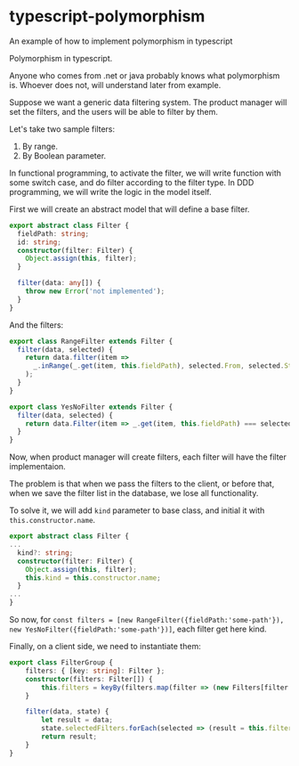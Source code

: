 # typescript-polymorphism

An example of how to implement polymorphism in typescript

Polymorphism in typescript.

Anyone who comes from .net or java probably knows what polymorphism is. Whoever does not, will understand later from example.

Suppose we want a generic data filtering system. The product manager will set the filters, and the users will be able to filter by them.

Let's take two sample filters:

1. By range.
2. By Boolean parameter.

In functional programming, to activate the filter, we will write function with some switch case, and do filter according to the filter type. In DDD programming, we will write the logic in the model itself.

First we will create an abstract model that will define a base filter.

```typescript
export abstract class Filter {
  fieldPath: string;
  id: string;
  constructor(filter: Filter) {
    Object.assign(this, filter);
  }

  filter(data: any[]) {
    throw new Error('not implemented');
  }
}
```

And the filters:

```typescript
export class RangeFilter extends Filter {
  filter(data, selected) {
    return data.filter(item =>
      _.inRange(_.get(item, this.fieldPath), selected.From, selected.Start),
    );
  }
}

export class YesNoFilter extends Filter {
  filter(data, selected) {
    return data.Filter(item => _.get(item, this.fieldPath) === selected);
  }
}
```
Now, when product manager will create filters, each filter will have the filter implementaion.

The problem is that when we pass the filters to the client, or before that, when we save the filter list in the database, we lose all functionality.

To solve it, we will add `kind` parameter  to base class, and initial it with `this.constructor.name`.

```typescript
export abstract class Filter {
...
  kind?: string;
  constructor(filter: Filter) {
    Object.assign(this, filter);
    this.kind = this.constructor.name;
  }
...
}
```

So now, for `const filters = [new RangeFilter({fieldPath:'some-path'}), new YesNoFilter({fieldPath:'some-path'})]`,  each filter get here kind.

Finally, on a client side, we need to instantiate them:

```typescript
export class FilterGroup {
    filters: { [key: string]: Filter };
    constructor(filters: Filter[]) {
        this.filters = keyBy(filters.map(filter => (new Filters[filter.kind](filter)), 'id'));
    }

    filter(data, state) {
        let result = data;
        state.selectedFilters.forEach(selected => (result = this.filters[selected.id].filter(result)));
        return result;
    }
}
```
